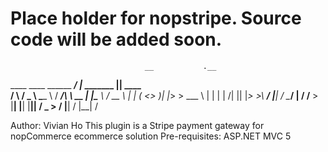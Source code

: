 Place holder for nopstripe.  Source code will be added soon.
=========
                                  __           .__                 
  ____    ____  ______    _______/  |_ _______ |__|______    ____  
 /    \  /  _ \ \____ \  /  ___/\   __\\_  __ \|  |\____ \ _/ __ \ 
|   |  \(  <_> )|  |_> > \___ \  |  |   |  | \/|  ||  |_> >\  ___/ 
|___|  / \____/ |   __/ /____  > |__|   |__|   |__||   __/  \___  >
     \/         |__|         \/                    |__|         \/ 

Author:  Vivian Ho
This plugin is a Stripe payment gateway for nopCommerce ecommerce solution
Pre-requisites:  ASP.NET MVC 5
